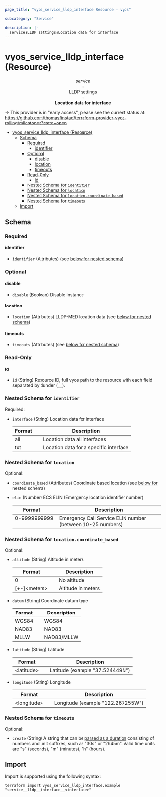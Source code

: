 ```yaml
---
page_title: "vyos_service_lldp_interface Resource - vyos"

subcategory: "Service"

description: |-
  service⯯LLDP settings⯯Location data for interface
---
```


# vyos_service_lldp_interface (Resource)
<center>

*service*  
⯯  
LLDP settings  
⯯  
**Location data for interface**


</center>

-> This provider is in "early access", please see the current status at: https://github.com/thomasfinstad/terraform-provider-vyos-rolling/milestones?state=open

<!--TOC-->

- [vyos_service_lldp_interface (Resource)](#vyos_service_lldp_interface-resource)
  - [Schema](#schema)
    - [Required](#required)
      - [identifier](#identifier)
    - [Optional](#optional)
      - [disable](#disable)
      - [location](#location)
      - [timeouts](#timeouts)
    - [Read-Only](#read-only)
      - [id](#id)
    - [Nested Schema for `identifier`](#nested-schema-for-identifier)
    - [Nested Schema for `location`](#nested-schema-for-location)
    - [Nested Schema for `location.coordinate_based`](#nested-schema-for-locationcoordinate_based)
    - [Nested Schema for `timeouts`](#nested-schema-for-timeouts)
  - [Import](#import)

<!--TOC-->

<!-- schema generated by tfplugindocs -->
## Schema

### Required

#### identifier
- `identifier` (Attributes) (see [below for nested schema](#nestedatt--identifier))

### Optional

#### disable
- `disable` (Boolean) Disable instance
#### location
- `location` (Attributes) LLDP-MED location data (see [below for nested schema](#nestedatt--location))
#### timeouts
- `timeouts` (Attributes) (see [below for nested schema](#nestedatt--timeouts))

### Read-Only

#### id
- `id` (String) Resource ID, full vyos path to the resource with each field separated by dunder (`__`).

<a id="nestedatt--identifier"></a>
### Nested Schema for `identifier`

Required:

- `interface` (String) Location data for interface

    |  Format  &emsp;|  Description                             |
    |----------|------------------------------------------|
    |  all     &emsp;|  Location data all interfaces            |
    |  txt     &emsp;|  Location data for a specific interface  |


<a id="nestedatt--location"></a>
### Nested Schema for `location`

Optional:

- `coordinate_based` (Attributes) Coordinate based location (see [below for nested schema](#nestedatt--location--coordinate_based))
- `elin` (Number) ECS ELIN (Emergency location identifier number)

    |  Format        &emsp;|  Description                                                 |
    |----------------|--------------------------------------------------------------|
    |  0-9999999999  &emsp;|  Emergency Call Service ELIN number (between 10-25 numbers)  |

<a id="nestedatt--location--coordinate_based"></a>
### Nested Schema for `location.coordinate_based`

Optional:

- `altitude` (String) Altitude in meters

    |  Format        &emsp;|  Description         |
    |----------------|----------------------|
    |  0             &emsp;|  No altitude         |
    |  [+-]&lt;meters&gt;  &emsp;|  Altitude in meters  |
- `datum` (String) Coordinate datum type

    |  Format  &emsp;|  Description  |
    |----------|---------------|
    |  WGS84   &emsp;|  WGS84        |
    |  NAD83   &emsp;|  NAD83        |
    |  MLLW    &emsp;|  NAD83/MLLW   |
- `latitude` (String) Latitude

    |  Format      &emsp;|  Description                      |
    |--------------|-----------------------------------|
    |  &lt;latitude&gt;  &emsp;|  Latitude (example &#34;37.524449N&#34;)  |
- `longitude` (String) Longitude

    |  Format       &emsp;|  Description                        |
    |---------------|-------------------------------------|
    |  &lt;longitude&gt;  &emsp;|  Longitude (example &#34;122.267255W&#34;)  |



<a id="nestedatt--timeouts"></a>
### Nested Schema for `timeouts`

Optional:

- `create` (String) A string that can be [parsed as a duration](https://pkg.go.dev/time#ParseDuration) consisting of numbers and unit suffixes, such as &#34;30s&#34; or &#34;2h45m&#34;. Valid time units are &#34;s&#34; (seconds), &#34;m&#34; (minutes), &#34;h&#34; (hours).

## Import

Import is supported using the following syntax:

```shell
terraform import vyos_service_lldp_interface.example "service__lldp__interface__<interface>"
```
